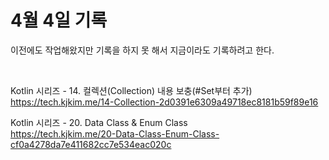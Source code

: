 # 4월 4일 기록

이전에도 작업해왔지만 기록을 하지 못 해서  지금이라도 기록하려고 한다.

<br>

Kotlin 시리즈 - 14. 컬렉션(Collection) 내용 보충(#Set부터 추가) <br>
https://tech.kjkim.me/14-Collection-2d0391e6309a49718ec8181b59f89e16

Kotlin 시리즈 - 20. Data Class & Enum Class <br>
https://tech.kjkim.me/20-Data-Class-Enum-Class-cf0a4278da7e411682cc7e534eac020c
